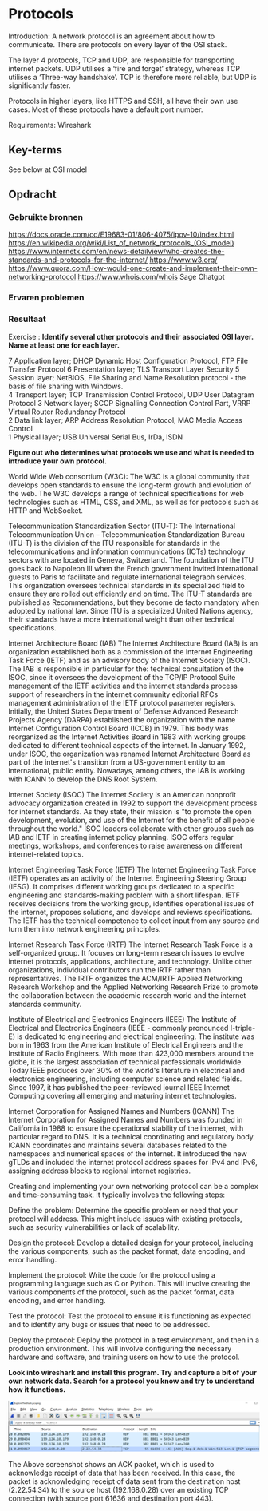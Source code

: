 # Protocols

Introduction:
A network protocol is an agreement about how to communicate. There are protocols on every layer of the OSI stack.

The layer 4 protocols, TCP and UDP, are responsible for transporting internet packets. UDP utilises a ‘fire and forget’ strategy, whereas TCP utilises a ‘Three-way handshake’. TCP is therefore more reliable, but UDP is significantly faster.

Protocols in higher layers, like HTTPS and SSH, all have their own use cases. Most of these protocols have a default port number.

Requirements:
Wireshark

## Key-terms

See below at OSI model

## Opdracht
### Gebruikte bronnen
https://docs.oracle.com/cd/E19683-01/806-4075/ipov-10/index.html
https://en.wikipedia.org/wiki/List_of_network_protocols_(OSI_model)
https://www.internetx.com/en/news-detailview/who-creates-the-standards-and-protocols-for-the-internet/
https://www.w3.org/
https://www.quora.com/How-would-one-create-and-implement-their-own-networking-protocol
https://www.whois.com/whois
Sage
Chatgpt

### Ervaren problemen

### Resultaat

Exercise :
**Identify several other protocols and their associated OSI layer. Name at least one for each layer.**

7  Application layer;      DHCP Dynamic Host Configuration Protocol, FTP File Transfer Protocol
6  Presentation layer;     TLS Transport Layer Security
5  Session layer;          NetBIOS, File Sharing and Name Resolution protocol - the basis of file sharing with Windows.  
4 Transport layer;        TCP Transmission Control Protocol, UDP User Datagram Protocol 
3  Network layer;          SCCP Signalling Connection Control Part, VRRP Virtual Router Redundancy Protocol        
2 Data link layer;        ARP Address Resolution Protocol, MAC Media Access Control  
1  Physical layer;         USB Universal Serial Bus, IrDa, ISDN

**Figure out who determines what protocols we use and what is needed to introduce your own protocol.**

World Wide Web consortium (W3C):
The W3C is a global community that develops open standards to ensure the long-term growth and evolution of the web. The W3C develops a range of technical specifications for web technologies such as HTML, CSS, and XML, as well as for protocols such as HTTP and WebSocket.

Telecommunication Standardization Sector (ITU-T):
The International Telecommunication Union – Telecommunication Standardization Bureau (ITU-T) is the division of the ITU responsible for standards in the telecommunications and information communications (ICTs) technology sectors with are located in Geneva, Switzerland. The foundation of the ITU goes back to Napoleon III when the French government invited international guests to Paris to facilitate and regulate international telegraph services. This organization oversees technical standards in its specialized field to ensure they are rolled out efficiently and on time. The ITU-T standards are published as Recommendations, but they become de facto mandatory when adopted by national law. Since ITU is a specialized United Nations agency, their standards have a more international weight than other technical specifications.

Internet Architecture Board (IAB)
The Internet Architecture Board (IAB) is an organization established both as a commission of the Internet Engineering Task Force (IETF) and as an advisory body of the Internet Society (ISOC). The IAB is responsible in particular for the:
technical consultation of the ISOC, since it oversees the development of the TCP/IP Protocol Suite
management of the IETF activities and the internet standards process
support of researchers in the internet community
editorial RFCs management
administration of the IETF protocol parameter registers.
Initially, the United States Department of Defense Advanced Research Projects Agency (DARPA) established the organization with the name Internet Configuration Control Board (ICCB) in 1979. This body was reorganized as the Internet Activities Board in 1983 with working groups dedicated to different technical aspects of the internet. In January 1992, under ISOC, the organization was renamed Internet Architecture Board as part of the internet's transition from a US-government entity to an international, public entity. Nowadays, among others, the IAB is working with ICANN to develop the DNS Root System.

Internet Society (ISOC)
The Internet Society is an American nonprofit advocacy organization created in 1992 to support the development process for internet standards. As they state, their mission is "to promote the open development, evolution, and use of the Internet for the benefit of all people throughout the world." ISOC leaders collaborate with other groups such as IAB and IETF in creating internet policy planning. ISOC offers regular meetings, workshops, and conferences to raise awareness on different internet-related topics.

Internet Engineering Task Force (IETF)
The Internet Engineering Task Force (IETF) operates as an activity of the Internet Engineering Steering Group (IESG). It comprises different working groups dedicated to a specific engineering and standards-making problem with a short lifespan. IETF receives decisions from the working group, identifies operational issues of the internet, proposes solutions, and develops and reviews specifications. The IETF has the technical competence to collect input from any source and turn them into network engineering principles.

Internet Research Task Force (IRTF)
The Internet Research Task Force is a self-organized group. It focuses on long-term research issues to evolve internet protocols, applications, architecture, and technology. Unlike other organizations, individual contributors run the IRTF rather than representatives. The IRTF organizes the ACM/IRTF Applied Networking Research Workshop and the Applied Networking Research Prize to promote the collaboration between the academic research world and the internet standards community.

Institute of Electrical and Electronics Engineers (IEEE)
The Institute of Electrical and Electronics Engineers (IEEE - commonly pronounced I-triple-E) is dedicated to engineering and electrical engineering. The institute was born in 1963 from the American Institute of Electrical Engineers and the Institute of Radio Engineers. With more than 423,000 members around the globe, it is the largest association of technical professionals worldwide. Today IEEE produces over 30% of the world's literature in electrical and electronics engineering, including computer science and related fields. Since 1997, it has published the peer-reviewed journal IEEE Internet Computing covering all emerging and maturing internet technologies.

Internet Corporation for Assigned Names and Numbers (ICANN)
The Internet Corporation for Assigned Names and Numbers was founded in California in 1988 to ensure the operational stability of the internet, with particular regard to DNS. It is a technical coordinating and regulatory body. ICANN coordinates and maintains several databases related to the namespaces and numerical spaces of the internet. It introduced the new gTLDs and included the internet protocol address spaces for IPv4 and IPv6, assigning address blocks to regional internet registries.

Creating and implementing your own networking protocol can be a complex and time-consuming task. It typically involves the following steps:

Define the problem: Determine the specific problem or need that your protocol will address. This might include issues with existing protocols, such as security vulnerabilities or lack of scalability.

Design the protocol: Develop a detailed design for your protocol, including the various components, such as the packet format, data encoding, and error handling.

Implement the protocol: Write the code for the protocol using a programming language such as C or Python. This will involve creating the various components of the protocol, such as the packet format, data encoding, and error handling.

Test the protocol: Test the protocol to ensure it is functioning as expected and to identify any bugs or issues that need to be addressed.

Deploy the protocol: Deploy the protocol in a test environment, and then in a production environment. This will involve configuring the necessary hardware and software, and training users on how to use the protocol.

**Look into wireshark and install this program. Try and capture a bit of your own network data. Search for a protocol you know and try to understand how it functions.**

![Alt text](../00_includes/Week2/Protocols1.PNG)

The Above screenshot shows an ACK packet, which is used to acknowledge receipt of data that has been received. In this case, the packet is acknowledging receipt of data sent from the destination host (2.22.54.34) to the source host (192.168.0.28) over an existing TCP connection (with source port 61636 and destination port 443).  


